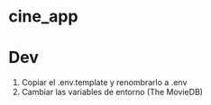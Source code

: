 # cine_app

# Dev

1. Copiar el .env.template y renombrarlo a .env
2. Cambiar las variables de entorno (The MovieDB)